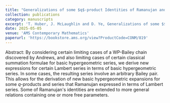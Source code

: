```yaml
---
title: "Generalizations of some $q$-product Identities of Ramanujan and others"
collection: publications
category: manuscripts
excerpt: 'T. Huber, J. McLaughlin and D. Ye, Generalizations of some $$q$$-product Identities of Ramanujan and others, Contemp. Math., 819 American Mathematical Society, Providence, RI, 2025, 255–267.'
date: 2025-05-05
venue: 'AMS Contemporary Mathematics'
paperurl: 'https://bookstore.ams.org/view?ProductCode=CONM/819'
---
```


Abstract: By considering  certain limiting cases of a WP-Bailey chain discovered by Andrews, and also limiting cases of certain classical summation formulae  for basic hypergeometric series, we derive new expressions for certain Lambert series in terms of basic hypergeometric series. In some cases, the resulting series involve an arbitrary Bailey pair. This allows for the derivation of new basic hypergeometric expansions for some $q$-products and series that Ramanujan expressed in terms of Lambert series. Some of Ramanujan's identities are extended to more general relations containing one or more free parameters.
